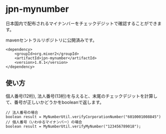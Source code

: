 # jpn-mynumber

日本国内で配布されるマイナンバーをチェックデジットで確認することができます。

mavenセントラルリポジトリに公開済みです。

```
<dependency>
    <groupId>org.mixer2</groupId>
    <artifactId>jpn-mynumber</artifactId>
    <version>1.0.1</version>
</dependency>
```

## 使い方

個人番号(12桁), 法人番号(13桁)を与えると、末尾のチェックデジットを計算して、番号が正しいかどうかをbooleanで返します。

```
// 法人番号の場合
boolean result = MyNumberUtil.verifyCorporationNumber("6010001008845")
// 個人番号（いわゆるマイナンバー）の場合
boolean result = MyNumberUtil.verifyMyNumber("123456789018");
```